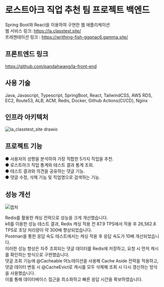 # 로스트아크 직업 추천 팀 프로젝트 백엔드    
Spring Boot와 React을 이용하여 구현한 웹 애플리케이션  
웹 서비스 링크: https://la.classtest.site/  
프레젠테이션 링크 : https://writhing-fish-ggqnac6.gamma.site/

## 프론트엔드 링크  
https://github.com/pandahwang/la-front-end  

## 사용 기술  
Java, Javascript, Typescript, SpringBoot, React, TailwindCSS, AWS RDS, EC2, Route53, ALB, ACM, Redis, Docker, Github Actions(CI/CD), Nginx  

## 인프라 아키텍처  
![la_classtest_site drawio](https://github.com/user-attachments/assets/aa62f48e-44b1-4083-b384-41259a1901ce)  

## 프로젝트 기능  
● 사용자의 성향을 분석하여 가장 적합한 5가지 직업을 추천.  
● 로스트아크 직업 통계와 테스트 결과 통계 조회.   
● 테스트 결과와 의견을 공유하는 댓글 기능.  
● 댓글 수정, 삭제 기능 및 직업명으로 검색하는 기능.  

## 성능 개선  
![캡처](https://github.com/user-attachments/assets/1937c5d5-2d81-46f7-ac76-ebfa980f9715)  

Redis를 활용한 캐싱 전략으로 성능을 크게 개선했습니다.  
k6를 이용한 성능 테스트 결과, Redis 캐싱 적용 전 87.9 TPS에서 적용 후 26,562.8 TPS로 초당 처리량이 약 300배 향상되었습니다.  
Postman을 통한 응답 속도 테스트에서는 캐싱 적용 후 응답 속도가 10배 개선되었습니다.  
이러한 성능 향상은 자주 조회되는 댓글 데이터를 Redis에 저장하고, 요청 시 먼저 캐시를 확인하는 방식으로 구현했습니다.  
댓글 조회 기능에 @Cacheable 어노테이션을 사용해 Cache Aside 전략을 적용하고, 댓글 데이터 변동 시 @CacheEvict로 캐시를 모두 삭제해 조회 시 다시 갱신하는 방식을 사용했습니다.  
이를 통해 데이터베이스 접근을 최소화하고 빠른 응답 시간을 확보하였습니다.  
